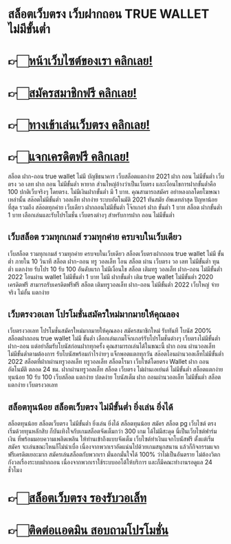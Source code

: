 # สล็อตเว็บตรง เว็บฝากถอน TRUE WALLET ไม่มีขั้นต่ำ

# 👉🏻[หน้าเว็บไซต์ของเรา คลิกเลย!](https://pgslotmachine.com/)
# 👉🏻[สมัครสมาชิกฟรี คลิกเลย!](https://pgslotmachine.jwallet.link/register)
# 👉🏻[ทางเข้าเล่นเว็บตรง คลิกเลย!](https://pgslotmachine.jwallet.link/login)
# 👉🏻[แจกเครดิตฟรี คลิกเลย!](https://pgslotmachine.jwallet.link/contact)

สล็อต ฝาก-ถอน true wallet ไม่มี บัญชีธนาคาร เว็บสล็อตแตกง่าย 2021 ฝาก ถอน ไม่มีขั้นต่ำ เว็บตรง วอ เลท  ฝาก ถอน ไม่มีขั้นต่ำ หายาก ส่วนใหญ่อ้างว่าเป็นเว็บตรง และเงื่อนไขการฝากขั้นต่ำคือ 100 ปกติเว็บจริงๆ โดยตรง. ไม่มีเงินฝากขั้นต่ำ มี 1 บาท. คุณสามารถสมัคร อย่าหลงกลโดยโฆษณาเหล่านั้น สล๊อตไม่มีขั้นต่ำ วอลเล็ท ฝากง่าย ระบบอัตโนมัติ 2021 ทันสมัย อัพเดทล่าสุด ปัญหาน้อยที่สุด รวมถึง สล๊อตทุกค่าย เว็บเดียว ฝากถอนไม่มีขั้นต่ำ โจ๊กเกอร์ ฝาก ขั้นต่ำ 1 บาท สล็อต ฝากขั้นต่ำ 1 บาท เลือกเล่นและรับโปรโมชั่น เว็บตรงต่างๆ สำหรับการฝาก ถอน ไม่มีขั้นต่ำ

## เว็บสล็อต รวมทุกเกมส์ รวมทุกค่าย ครบจบในเว็บเดียว
เว็บสล็อต รวมทุกเกมส์ รวมทุกค่าย ครบจบในเว็บเดียว สล็อตเว็บตรงฝากถอน true wallet ไม่มี ขั้นต่ำ ภายใน 10 วินาที สล็อต ฝาก-ถอน ทรู วอลเล็ท โอน สล็อต ผ่าน เว็บตรง วอ เลท  ไม่มีขั้นต่ำ ทุนต่ำ แตกง่าย รับโปร 10 รับ 100 อันดับแรก ไม่มีเงื่อนไข สล็อต เติมทรู วอลเล็ท ฝาก-ถอน ไม่มีขั้นต่ำ 2022 โอนผ่าน
wallet ไม่มีขั้นต่ำ 1 บาท ไม่มี ฝากขั้นต่ำ เติม true wallet ไม่มีขั้นต่ำ 2020 เครดิตฟรี สามารถรับเครดิตฟรีฟรี สล็อต เติมทรูวอลเล็ท ฝาก-ถอน ไม่มีขั้นต่ำ 2022 เว็บใหญ่ จ่ายจริง ไม่อั้น แตกง่าย

## เว็บตรงวอเลท โปรโมชั่นสมัครใหม่มากมายให้คุณลอง
เว็บตรงวอเลท โปรโมชั่นสมัครใหม่มากมายให้คุณลอง สมัครสมาชิกใหม่ รับทันที โบนัส 200% สล็อตฝากถอน true wallet ไม่มี ขั้นต่ำ เลือกเล่นเกมโจ๊กเกอร์รับโปรโมชั่นต่างๆ เว็บตรงไม่มีขั้นต่ำฝาก-ถอน แต่อย่าลืมรับโบนัสก่อนฝากทุกครั้ง คุณสามารถเล่นได้ในขณะนี้ ฝาก ถอน ผ่านวอลเล็ท ไม่มีขั้นต่ำตามต้องการ รับโบนัสพร้อมกำไรง่ายๆ แจ็กพอตแตกทุกวัน สล๊อตโอนผ่านวอลเล็ทไม่มีขั้นต่ำ 2022 สล็อตที่ฝากผ่านทรูวอลเล็ท ทรูวอลเล็ท สล็อตโรมา เว็บไซต์โดยตรง Wallet ฝาก ถอนอัตโนมัติ ตลอด 24 ชม. ฝากผ่านทรูวอลเล็ท สล็อต เว็บตรง ไม่ผ่านเอเย่นต์ ไม่มีขั้นต่ำ สล็อตแตกง่าย ทุนน้อย 10 รับ 100 เว็บสล็อต แตกง่าย ปลดง่าย โบนัสเต็ม ฝาก ถอนผ่านวอลเล็ท ไม่มีขั้นต่ำ สล็อตแตกง่าย เว็บตรงวอเลท

## สล็อตทุนน้อย สล็อตเว็บตรง ไม่มีขั้นต่ำ ยิ่งเล่น ยิ่งได้
สล็อตทุนน้อย สล็อตเว็บตรง ไม่มีขั้นต่ำ ยิ่งเล่น ยิ่งได้ สล็อตทุนน้อย สมัคร สล็อต pg เว็บไซต์ ตรง เริ่มด้วยทุนหลักสิบ ก็บันเทิงใจกับเกมสล็อตจัดเต็มกว่า 300 เกม ได้ไม่มีสะดุด นี่เป็นเว็บไซต์ฟาร์มเงิน ที่พร้อมมอบความเพลิดเพลิน ให้ท่านเข้าถึงแบบจัดเต็ม เว็บไซต์ทำเงินแจกโบนัสฟรี ตั้งแต่เริ่มสมัคร จะเล่นขณะไหนก็ไม่น่าเบื่อ เนื่องจากพวกเราอัดแน่นไปด้วยเกมสนุกสนาน แล้วก็กิจกรรมแจกฟรีเครดิตเยอะมาก สมัครเล่นสล็อตกับพวกเรา มั่นอกมั่นใจได้ 100% ว่าไม่เป็นอันตราย ไม่ต้องวิตกกังวลเรื่องระบบฝากถอน เนื่องจากพวกเราใช้ระบบออโต้ให้บริการ และก็มีคณะทำงานรอดูแล 24 ชั่วโมง

# 👉🏻[สล็อตเว็บตรง รองรับวอเล็ท](https://pgslotmachine.com/)
# 👉🏻[ติดต่อเเอดมิน สอบถามโปรโมชั่น](https://pgslotmachine.jwallet.link/contact)
